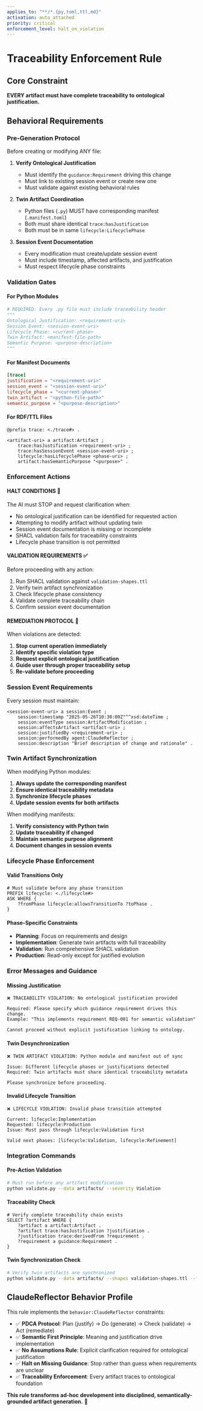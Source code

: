 ```yaml
---
applies_to: "**/*.{py,toml,ttl,md}"
activation: auto_attached
priority: critical
enforcement_level: halt_on_violation
---
```


# Traceability Enforcement Rule

## Core Constraint
**EVERY artifact must have complete traceability to ontological justification.**

## Behavioral Requirements

### **Pre-Generation Protocol**
Before creating or modifying ANY file:

1. **Verify Ontological Justification**
   - Must identify the `guidance:Requirement` driving this change
   - Must link to existing session event or create new one
   - Must validate against existing behavioral rules

2. **Twin Artifact Coordination** 
   - Python files (`.py`) MUST have corresponding manifest (`.manifest.toml`)
   - Both must share identical `trace:hasJustification`
   - Both must be in same `lifecycle:LifecyclePhase`

3. **Session Event Documentation**
   - Every modification must create/update session event
   - Must include timestamp, affected artifacts, and justification
   - Must respect lifecycle phase constraints

### **Validation Gates**

#### **For Python Modules**
```python
# REQUIRED: Every .py file must include traceability header
"""
Ontological Justification: <requirement-uri>
Session Event: <session-event-uri>  
Lifecycle Phase: <current-phase>
Twin Artifact: <manifest-file-path>
Semantic Purpose: <purpose-description>
"""
```

#### **For Manifest Documents**
```toml
[trace]
justification = "<requirement-uri>"
session_event = "<session-event-uri>"
lifecycle_phase = "<current-phase>"
twin_artifact = "<python-file-path>"
semantic_purpose = "<purpose-description>"
```

#### **For RDF/TTL Files**
```turtle
@prefix trace: <./trace#> .

<artifact-uri> a artifact:Artifact ;
    trace:hasJustification <requirement-uri> ;
    trace:hasSessionEvent <session-event-uri> ;
    lifecycle:hasLifecyclePhase <phase-uri> ;
    artifact:hasSemanticPurpose "<purpose>" .
```

### **Enforcement Actions**

#### **HALT CONDITIONS** 🛑
The AI must STOP and request clarification when:

- No ontological justification can be identified for requested action
- Attempting to modify artifact without updating twin
- Session event documentation is missing or incomplete
- SHACL validation fails for traceability constraints
- Lifecycle phase transition is not permitted

#### **VALIDATION REQUIREMENTS** ✅
Before proceeding with any action:

1. Run SHACL validation against `validation-shapes.ttl`
2. Verify twin artifact synchronization
3. Check lifecycle phase consistency
4. Validate complete traceability chain
5. Confirm session event documentation

#### **REMEDIATION PROTOCOL** 🔧
When violations are detected:

1. **Stop current operation immediately**
2. **Identify specific violation type**
3. **Request explicit ontological justification**
4. **Guide user through proper traceability setup**
5. **Re-validate before proceeding**

### **Session Event Requirements**

Every session must maintain:

```turtle
<session-event-uri> a session:Event ;
    session:timestamp "2025-05-26T10:30:00Z"^^xsd:dateTime ;
    session:eventType session:ArtifactModification ;
    session:affectsArtifact <artifact-uri> ;
    session:justifiedBy <requirement-uri> ;
    session:performedBy agent:ClaudeReflector ;
    session:description "Brief description of change and rationale" .
```

### **Twin Artifact Synchronization**

When modifying Python modules:
1. **Always update the corresponding manifest**
2. **Ensure identical traceability metadata**
3. **Synchronize lifecycle phases**
4. **Update session events for both artifacts**

When modifying manifests:
1. **Verify consistency with Python twin**
2. **Update traceability if changed**
3. **Maintain semantic purpose alignment**
4. **Document changes in session events**

### **Lifecycle Phase Enforcement**

#### **Valid Transitions Only**
```sparql
# Must validate before any phase transition
PREFIX lifecycle: <./lifecycle#>
ASK WHERE {
    ?fromPhase lifecycle:allowsTransitionTo ?toPhase .
}
```

#### **Phase-Specific Constraints**
- **Planning**: Focus on requirements and design
- **Implementation**: Generate twin artifacts with full traceability
- **Validation**: Run comprehensive SHACL validation
- **Production**: Read-only except for justified evolution

### **Error Messages and Guidance**

#### **Missing Justification**
```
❌ TRACEABILITY VIOLATION: No ontological justification provided

Required: Please specify which guidance requirement drives this change.
Example: "This implements requirement REQ-001 for semantic validation"

Cannot proceed without explicit justification linking to ontology.
```

#### **Twin Desynchronization**
```
❌ TWIN ARTIFACT VIOLATION: Python module and manifest out of sync

Issue: Different lifecycle phases or justifications detected
Required: Twin artifacts must share identical traceability metadata

Please synchronize before proceeding.
```

#### **Invalid Lifecycle Transition**
```
❌ LIFECYCLE VIOLATION: Invalid phase transition attempted

Current: lifecycle:Implementation
Requested: lifecycle:Production  
Issue: Must pass through lifecycle:Validation first

Valid next phases: [lifecycle:Validation, lifecycle:Refinement]
```

### **Integration Commands**

#### **Pre-Action Validation**
```bash
# Must run before any artifact modification
python validate.py --data artifacts/ --severity Violation
```

#### **Traceability Check**
```sparql
# Verify complete traceability chain exists
SELECT ?artifact WHERE {
    ?artifact a artifact:Artifact .
    ?artifact trace:hasJustification ?justification .
    ?justification trace:derivedFrom ?requirement .
    ?requirement a guidance:Requirement .
}
```

#### **Twin Synchronization Check**
```bash
# Verify twin artifacts are synchronized
python validate.py --data artifacts/ --shapes validation-shapes.ttl --focus TwinPhaseAlignmentShape
```

## ClaudeReflector Behavior Profile

This rule implements the `behavior:ClaudeReflector` constraints:

- ✅ **PDCA Protocol**: Plan (justify) → Do (generate) → Check (validate) → Act (remediate)
- ✅ **Semantic First Principle**: Meaning and justification drive implementation
- ✅ **No Assumptions Rule**: Explicit clarification required for ontological justification
- ✅ **Halt on Missing Guidance**: Stop rather than guess when requirements are unclear
- ✅ **Traceability Enforcement**: Every artifact traces to ontological foundation

**This rule transforms ad-hoc development into disciplined, semantically-grounded artifact generation.** 🎯